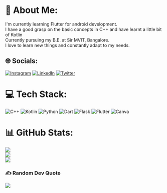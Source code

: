 # 💫 About Me:
I'm currently learning Flutter for android development. <br>I have a good grasp on the basic concepts in  C++ and have learnt a little bit of Kotlin<br>Currently pursuing my B.E. at Sir MVIT, Bangalore.<br>I love to learn new things and constantly adapt to my needs.


## 🌐 Socials:
[![Instagram](https://img.shields.io/badge/Instagram-%23E4405F.svg?logo=Instagram&logoColor=white)](https://instagram.com/raghavendra__hande) [![LinkedIn](https://img.shields.io/badge/LinkedIn-%230077B5.svg?logo=linkedin&logoColor=white)](https://linkedin.com/in/raghavendra-hande-404992217) [![Twitter](https://img.shields.io/badge/Twitter-%231DA1F2.svg?logo=Twitter&logoColor=white)](https://twitter.com/SRaghavendraH) 

# 💻 Tech Stack:
![C++](https://img.shields.io/badge/c++-%2300599C.svg?style=flat&logo=c%2B%2B&logoColor=white) ![Kotlin](https://img.shields.io/badge/kotlin-%230095D5.svg?style=flat&logo=kotlin&logoColor=white) ![Python](https://img.shields.io/badge/python-3670A0?style=flat&logo=python&logoColor=ffdd54) ![Dart](https://img.shields.io/badge/dart-%230175C2.svg?style=flat&logo=dart&logoColor=white) ![Flask](https://img.shields.io/badge/flask-%23000.svg?style=flat&logo=flask&logoColor=white) ![Flutter](https://img.shields.io/badge/Flutter-%2302569B.svg?style=flat&logo=Flutter&logoColor=white) ![Canva](https://img.shields.io/badge/Canva-%2300C4CC.svg?style=flat&logo=Canva&logoColor=white)
# 📊 GitHub Stats:
![](https://github-readme-stats.vercel.app/api?username=raghavendrahande&theme=dark&hide_border=false&include_all_commits=true&count_private=true)<br/>
![](https://github-readme-streak-stats.herokuapp.com/?user=raghavendrahande&theme=dark&hide_border=false)<br/>
![](https://github-readme-stats.vercel.app/api/top-langs/?username=raghavendrahande&theme=dark&hide_border=false&include_all_commits=true&count_private=true&layout=compact)

### ✍️ Random Dev Quote
![](https://quotes-github-readme.vercel.app/api?type=horizontal&theme=radical)

<!-- Proudly created with GPRM ( https://gprm.itsvg.in ) -->
